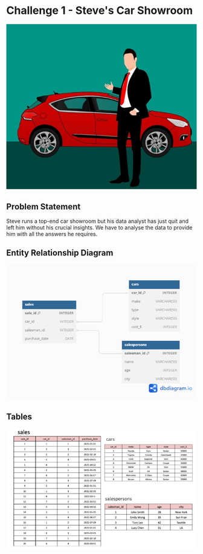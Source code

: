 # Challenge 1 - Steve's Car Showroom

![alt text](./images/img.PNG)

## Problem Statement
Steve runs a top-end car showroom but his data analyst has just quit and left him without his crucial insights. We have to analyse the data to provide him with all the answers he requires.


## Entity Relationship Diagram

![alt text](./images/ERD.PNG)

## Tables
![alt text](./images/tables.PNG)
